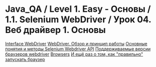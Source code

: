 # Java_QA / Level 1. Easy - Основы / 1.1. Selenium WebDriver / Урок 04. Веб драйвер 1. Основы

[Interface WebDriver](https://www.selenium.dev/selenium/docs/api/java/org/openqa/selenium/WebDriver.html)
[WebDriver. Обзор и принцип работы](https://kreisfahrer.gitbooks.io/selenium-webdriver/content/webdriver_intro/webdriver_obzor_i_printsip_raboti.html)
[Основные понятия и методы Selenium Webdriver API](https://kreisfahrer.gitbooks.io/selenium-webdriver/content/webdriver_intro/osnovnie_metodi_selenium_webdriver_api.html)
[](https://www.selenium.dev/selenium/docs/api/java/org/openqa/selenium/chrome/ChromeDriver.html)
[](https://www.selenium.dev/selenium/docs/api/java/org/openqa/selenium/chromium/ChromiumDriver.html)
[](https://www.selenium.dev/selenium/docs/api/java/org/openqa/selenium/edge/EdgeDriver.html)
[](https://www.selenium.dev/selenium/docs/api/java/org/openqa/selenium/firefox/FirefoxDriver.html)
[](https://www.selenium.dev/selenium/docs/api/java/org/openqa/selenium/ie/InternetExplorerDriver.html)
[](https://www.selenium.dev/selenium/docs/api/java/org/openqa/selenium/opera/OperaDriver.html)
[Поддерживаемые версии браузеров webdriver](https://software-testing.ru/forum/index.php?/topic/30142-podderzhivaemye-versii-brauzerov-webdriver/)
[Browsers](https://www.selenium.dev/documentation/en/getting_started_with_webdriver/browsers/)
[И ещё раз о том, как "правильно" запускать браузер](https://webdriver.ru/blog/2014-05-07-webdriverfactory/)
[](https://blog.jetbrains.com/idea/2020/03/intellij-idea-2020-1-selenium-support/)